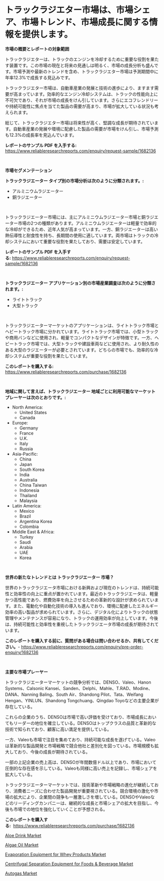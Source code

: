 <p><h1>トラックラジエター市場は、市場シェア、市場トレンド、市場成長に関する情報を提供します。</h1></p><p><strong>市場の概要とレポートの対象範囲</strong></p>
<p><p>トラックラジエターは、トラックのエンジンを冷却するために重要な役割を果たす装置です。この市場の現在と将来の見通しは明るく、市場の成長分析も盛んです。市場予測や最新のトレンドを含め、トラックラジエター市場は予測期間中に年率12.3%で成長する見込みです。</p><p>トラックラジエター市場は、自動車産業の発展と技術の進歩により、ますます需要が高まっています。効率的なエンジン冷却システムは、トラックの性能向上に不可欠であり、それが市場の成長をけん引しています。さらにエコフレンドリーや持続可能性に焦点を当てた製品の需要が高まり、市場が拡大している状況も考えられます。</p><p>総じて、トラックラジエター市場は将来性が高く、堅調な成長が期待されています。自動車産業の発展や環境に配慮した製品の需要が市場をけん引し、市場予測も12.3%の成長率を見込んでいます。</p></p>
<p><strong>レポートのサンプル PDF を入手する:</strong> <a href="https://www.reliableresearchreports.com/enquiry/request-sample/1682136">https://www.reliableresearchreports.com/enquiry/request-sample/1682136</a></p>
<p>&nbsp;</p>
<p><strong>市場セグメンテーション</strong></p>
<p><strong>トラックラジエーター タイプ別の市場分析は次のように分類されます。:</strong></p>
<p><ul><li>アルミニウムラジエーター</li><li>銅ラジエーター</li></ul></p>
<p>&nbsp;</p>
<p><p>トラックラジエーター市場には、主にアルミニウムラジエーター市場と銅ラジエーター市場の2つの種類があります。アルミニウムラジエーターは軽量で効率的な冷却ができるため、近年人気が高まっています。一方、銅ラジエーターは高い熱伝導性と耐食性を持ち、長期間の使用に適しています。両市場はトラックの冷却システムにおいて重要な役割を果たしており、需要は安定しています。</p></p>
<p><strong>レポートのサンプル PDF を入手する:</strong>&nbsp;<a href="https://www.reliableresearchreports.com/enquiry/request-sample/1682136">https://www.reliableresearchreports.com/enquiry/request-sample/1682136</a></p>
<p>&nbsp;</p>
<p><strong> トラックラジエーター アプリケーション別の市場産業調査は次のように分類されます。:</strong></p>
<p><ul><li>ライトトラック</li><li>大型トラック</li></ul></p>
<p>&nbsp;</p>
<p><p>トラックラジエーターマーケットのアプリケーションは、ライトトラック市場とヘビートラック市場に分かれています。ライトトラック市場では、小型トラックや商用バンなどに使用され、軽量でコンパクトなデザインが特徴です。一方、ヘビートラック市場では、大型トラックや建設車両などに使用され、より耐久性のある大型のラジエーターが必要とされています。どちらの市場でも、効率的な冷却システムが重要な役割を果たしています。</p></p>
<p><strong>このレポートを購入する:</strong>&nbsp; <a href="https://www.reliableresearchreports.com/purchase/1682136">https://www.reliableresearchreports.com/purchase/1682136</a></p>
<p>&nbsp;</p>
<p><strong>地域に関して言えば、トラックラジエーター 地域ごとに利用可能なマーケットプレーヤーは次のとおりです。:</strong></p>
<p><ul>
    <li>
        North America:
        <ul>
            <li>United States</li>
            <li>Canada</li>
        </ul>
    </li>
    <li>
        Europe:
        <ul>
            <li>Germany</li>
            <li>France</li>
            <li>U.K.</li>
            <li>Italy</li>
            <li>Russia</li>
        </ul>
    </li>
    <li>
        Asia-Pacific:
        <ul>
            <li>China</li>
            <li>Japan</li>
            <li>South Korea</li>
            <li>India</li>
            <li>Australia</li>
            <li>China Taiwan</li>
            <li>Indonesia</li>
            <li>Thailand</li>
            <li>Malaysia</li>
        </ul>
    </li>
    <li>
        Latin America:
        <ul>
            <li>Mexico</li>
            <li>Brazil</li>
            <li>Argentina Korea</li>
            <li>Colombia</li>
        </ul>
    </li>
    <li>
        Middle East & Africa:
        <ul>
            <li>Turkey</li>
            <li>Saudi</li>
            <li>Arabia</li>
            <li>UAE</li>
            <li>Korea</li>
        </ul>
    </li>
    </ul></p>
<p>&nbsp;</p>
<p><strong>世界の新たなトレンドとは トラックラジエーター 市場？</strong></p>
<p><p>世界のトラックラジエータ市場における新興および現在のトレンドは、持続可能性と効率性の向上に重点が置かれています。最近のトラックラジエータは、軽量かつ高性能であり、燃費効率を向上させるための革新的な設計が求められています。また、電動化や自動化技術の導入も進んでおり、環境に配慮したエネルギー効率の高い製品が求められています。さらに、デジタル化によりトラックの状態管理やメンテナンスが容易になり、トラックの運用効率が向上しています。今後は、持続可能性と効率性を重視したトラックラジエータ市場の成長が期待されています。</p></p>
<p><strong>このレポートを購入する前に、質問がある場合は問い合わせるか、共有してください。</strong>- <a href="https://www.reliableresearchreports.com/enquiry/pre-order-enquiry/1682136">https://www.reliableresearchreports.com/enquiry/pre-order-enquiry/1682136</a></p>
<p>&nbsp;</p>
<p><strong>主要な市場プレーヤー</strong></p>
<p><p>トラックラジエーターマーケットの競争分析では、DENSO、Valeo、Hanon Systems、Calsonic Kansei、Sanden、Delphi、Mahle、T.RAD、Modine、DANA、Nanning Baling、South Air、Shandong Pilot、Tata、Weifang Hengan、YINLUN、Shandong Tongchuang、Qingdao Toyoなどの主要企業が存在している。</p><p>これらの企業のうち、DENSOは市場で高い評価を受けており、市場成長においてもリーダーの地位を確立している。DENSOはトップクラスの品質と革新的な技術で知られており、顧客に高い満足を提供している。</p><p>一方、Valeoも市場で注目を集めており、持続可能な成長を遂げている。Valeoは革新的な製品開発と市場戦略で競合他社と差別化を図っている。市場規模も拡大しており、今後の成長が期待されている。</p><p>一部の上記企業の売上高は、DENSOが年間数億ドル以上であり、市場において圧倒的な存在感を示している。Valeoも同様に高い売上を記録し、市場シェアを拡大している。</p><p>トラックラジエーターマーケットでは、技術革新や市場戦略の進化が継続しており、消費者ニーズに合わせた製品開発が重要視されている。競合環境の激化や市場の拡大により、企業間の競争も一層激しさを増している。DENSOやValeoなどのリーディングカンパニーは、継続的な成長と市場シェアの拡大を目指し、今後も市場での地位を強化していくことが予想される。</p></p>
<p><strong>このレポートを購入する:</strong>&nbsp;&nbsp;<a href="https://www.reliableresearchreports.com/purchase/1682136">https://www.reliableresearchreports.com/purchase/1682136</a></p>
<p><p><a href="https://view.publitas.com/reportprime-1/aloe-drink-market-size-focuses-on-market-dynamics-in-depth-analysis-and-future-projections-of-its-market-forecasted-for-period-from-2024-to-2031/">Aloe Drink Market</a></p><p><a href="https://github.com/luckyshygirl/Market-Research-Report-List-3/blob/main/algae-oil-market.md">Algae Oil Market</a></p><p><a href="https://issuu.com/reportprime-2/docs/evaporation-equipment-for-whey-products-market-siz">Evaporation Equipment for Whey Products Market</a></p><p><a href="https://issuu.com/reportprime-2/docs/centrifugal-separation-equipment-for-foods-beverag">Centrifugal Separation Equipment for Foods & Beverage Market</a></p><p><a href="https://github.com/vimar16th/Market-Research-Report-List-3/blob/main/autogas-market.md">Autogas Market</a></p></p>